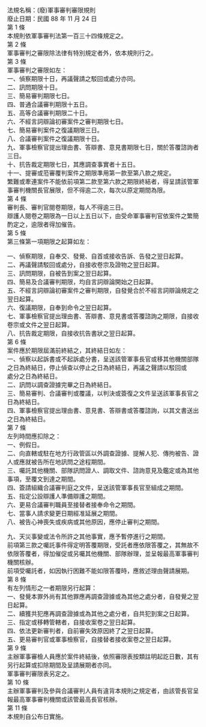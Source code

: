 法規名稱：(廢)軍事審判審限規則  
廢止日期：民國 88 年 11 月 24 日  
第 1 條  
本規則依軍事審判法第一百三十四條規定之。  
第 2 條  
軍事審判之審限除法律有特別規定者外，依本規則行之。  
第 3 條  
軍事審判之審限如左：  
一、偵察期限十日，再議聲請之駁回或處分亦同。  
二、訊問期限十日。  
三、簡易審判期限七日。  
四、普通合議審判期限十五日。  
五、高等合議審判期限二十日。  
六、不經言詞辯論初審案件之審判期限七日。  
七、簡易審判案件之復議期限三日。  
八、合議審判案件之復議期限十日。  
九、軍事檢察官提出理由書、答辯書、意見書期限七日，關於答覆諮詢者  
三日。  
十、抗告裁定期限七日，其應調查事實者十五日。  
十一、提審或蒞審覆判案件之期限準用第一款至第八款之規定。  
繁難或牽連案件不能依前項第二款至第六款之期限終結者，得呈請該管軍  
事審判機關長官展限，但不得逾二次，每次以原定期間為限。  
第 4 條  
審判長、審判官閱卷期限，每人不得逾三日。  
辯護人閱卷之期限為一日以上五日以下，由受命軍事審判官依案件之繁簡  
酌定之，逾限者得加催告。  
第 5 條  
第三條第一項期限之起算如左：  


一、偵察期限，自奉交、發覺、自首或接收告訴、告發之翌日起算。  
二、再議聲請駁回或處分，自接收卷宗及證物之翌日起算。  
三、訊問期限，自被告到案之翌日起算。  
四、簡易及合議審判期限，均自言詞辯論開始之日起算。  
五、不經言詞辯論初審案件之審判期限，自發覺合於不經言詞辯論規定之  
翌日起算。  
六、復議期限，自奉到命令之翌日起算。  
七、軍事檢察官提出理由書、答辯書、意見書或答覆諮詢之期限，自接收  
卷宗或文件之翌日起算。  
八、抗告裁定期限，自接收抗告書狀之翌日起算。  
第 6 條  
案件應於期限屆滿前終結之，其終結日如左：  
一、偵察以起訴書或不起訴處分書，呈送該管軍事長官或移其他機關部隊  
之日為終結日，停止偵查以停止之日為終結日，再議之聲請以駁回或  
處分之日為終結日。  
二、訊問以調查證據完畢之日為終結日。  
三、簡易審判、合議審判或覆議，以判決或簽復之文件呈送該軍事長官之  
日為終結日。  
四、軍事檢察官提出理由書、意見書、答辯書或答覆諮詢，以其文書送出  
之日為終結日。  
第 7 條  
左列時間應扣除之：  
一、例假日。  
二、向直轄或駐在地方行政管區以外調查證據、提解人犯、傳拘被告、證  
人或應就被告所在地訊問之途程期間。  
三、囑託其他機關、部隊訊問證人、調取文件、諮詢意見及鑑定或為其他  
事項，至覆文到達之期間。  
四、簽請組織合議審判庭之文件，呈送該管軍事長官至組成之期間。  
五、指定公設辯護人準備辯護之期間。  
六、更易合議審判職員至接替者接奉命令之期間。  
七、當事人請求變更日期經准延展之期間。  
八、被告心神喪失或疾病或其他原因，應停止審判之期間。  


九、天災事變或法令所許之其他事實，應予暫停進行之期間。  
前項第三款之囑託事件得定明答覆期限，受託者應依限答覆之，其無故不  
依限答覆者，得加催促或另囑其他機關、部隊辦理，並呈報最高軍事審判  
機關核辦。  
前項受囑託者，如因執行困難不能如限答覆時，應敘述理由聲請展期。  
第 8 條  
有左列情形之一者期限另行起算：  
一、發覺本罪外尚有其他罪應再調查證據或為其他之處分者，自發覺之翌  
日起算。  
二、續獲共犯應再調查證據或為其他之處分者，自共犯到案之日起算。  
三、指定或移轉管轄者，自接收案卷之翌日起算。  
四、依法更新審判者，自前審失效原因終了之翌日起算。  
五、更易審判官或軍事檢察官，自接替者接收案卷之翌日起算。  
第 9 條  
主辦軍事審檢人員應於案件終結後，依照審限表按類註明起訖日數，其有  
另行起算或扣除期間及呈請展期者亦同。  
軍事審判審限表另定之。  
第 10 條  
主辦軍事審判及參與合議審判人員有違背本規則之規定者，由該管長官呈  
報最高軍事審判機關或該管最高長官核辦。  
第 11 條  
本規則自公布日實施。  



